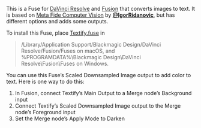 This is a Fuse for
[DaVinci Resolve](https://www.blackmagicdesign.com/products/davinciresolve)
and [Fusion](https://www.blackmagicdesign.com/products/fusion/)
that converts images to text. It is based on
[Meta Fide Computer Vision](https://www.metafide.com/?product=computer-vision)
by [**@IgorRidanovic**](https://github.com/IgorRidanovic), but has different
options and adds some outputs.

To install this Fuse, place [Textify.fuse](Textify.fuse) in
> /Library/Application Support/Blackmagic Design/DaVinci Resolve/Fusion/Fuses
on macOS, and
> %PROGRAMDATA%\Blackmagic Design\DaVinci Resolve\Fusion\Fuses
on Windows.

You can use this Fuse’s Scaled Downsampled Image output to add color to text.
Here is one way to do this:
1. In Fusion, connect Textify’s Main Output to a Merge node’s Background input
2. Connect Textify’s Scaled Downsampled Image output to the Merge node’s
   Foreground input
3. Set the Merge node’s Apply Mode to Darken
